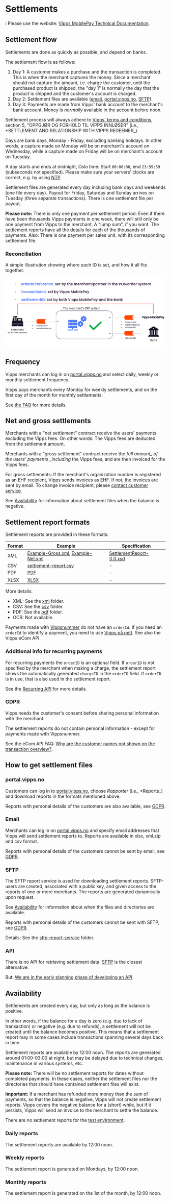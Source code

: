 <!-- START_METADATA
---
sidebar_label: Overview
sidebar_position: 85
pagination_next: null
pagination_prev: null
---
END_METADATA -->

# Settlements

<!-- START_COMMENT -->
ℹ️ Please use the website:
[Vipps MobilePay Technical Documentation](https://developer.vippsmobilepay.com/docs/vipps-developers/settlements/).
<!-- END_COMMENT -->

## Settlement flow

Settlements are done as quickly as possible, and depend on banks.

The settlement flow is as follows:

1. Day 1: A customer makes a purchase and the transaction is completed.
   This is when the merchant captures the money.
   Since a merchant should not capture the amount, i.e. charge the customer,
   until the purchased product is shipped, the "day 1" is normally the day that
   the product is shipped and the customer's account is charged.
2. Day 2: Settlement files are available
   ([email](#email),
   [portal.vipps.no](#portalvippsno),
   [SFTP](#sftp)).
3. Day 3: Payments are made from Vipps' bank account to the merchant's bank
   account. Money is *normally* available in the account before noon.

Settlement process will always adhere to
[Vipps' terms and conditions](https://vipps.no/vilkar/vilkar-bedrift/),
section 5, "OPPGJØR OG FORHOLD TIL VIPPS INNLØSER" (i.e., *SETTLEMENT AND RELATIONSHIP WITH VIPPS REDEEMER_).

Days are bank days, Monday - Friday, excluding banking holidays. In other words,
a capture made on Monday will be on merchant's account on Wednesday, while a
capture made on Friday will be on merchant's account on Tuesday.

A day starts and ends at midnight, Oslo time: Start `00:00:00`, end `23:59:59` (subseconds not specified).
Please make sure your servers' clocks are correct, e.g. by using [NTP](https://en.wikipedia.org/wiki/Network_Time_Protocol).

Settlement files are generated every day including bank days and weekends (one file every day).
Payout for Friday, Saturday and Sunday arrives on Tuesday (three separate transactions).
There is one settlement file per payout.

**Please note:** There is only one payment per settlement period: Even if there
have been thousands Vipps payments in one week, there will still only be one
payment from Vipps to the merchant. A "lump sum", if you want.
The settlement reports have all the details for each of the thousands of payments.
Also: There is one payment per sales unit, with its corresponding settlement file.

### Reconciliation

A simple illustration showing where each ID is set, and how it all fits together.

![Settlement flow illustrated](img/settlement-process.png)

## Frequency

Vipps merchants can log in on
[portal.vipps.no](https://portal.vipps.no)
and select daily, weekly or monthly settlement frequency.

Vipps pays merchants every Monday for weekly settlements,
and on the first day of the month for monthly settlements.

See [the FAQ](https://www.vipps.no/sporsmal#bedriftspm) for more details.

## Net and gross settlements

Merchants with a "net settlement" contract receive the users' payments
excluding the Vipps fees. On other words: The Vipps fees are deducted
from the settlement amount.

Merchants with a "gross settlement" contract receive the *full amount_
of the users' payments
_including* the Vipps fees, and are then invoiced for the Vipps fees.

For gross settlements: If the merchant's organization number is registered as an EHF recipient,
Vipps sends invoices as EHF. If not, the invoices are sent by email.
To change invoice recipient, please
[contact customer service](https://vipps.no/kontakt-oss/).

See [Availability](#availability) for information about settlement files
when the balance is negative.

## Settlement report formats

Settlement reports are provided in these formats:

| Format | Example            | Specification      |
| ------ | ------------------ | ------------------ |
| XML    | [Example-Gross.xml](/downloads/settlements/xml/Example-Gross.xml), [Example-Net.xml](/downloads/settlements/xml/Example-Net.xml) | [SettlementReport-3.0.xsd](/downloads/settlements/xml/SettlementReport-3.0.xsd) |
| CSV    | [settlement-report.csv](/downloads/settlements/csv/settlement-report.csv) | - |
| PDF    | [PDF](/downloads/settlements/pdf/Vipps-oppgjørsrapport-16655-2018-09-23.pdf) | - |
| XLSX   | [XLSX](/downloads/settlements/xlsx/vipps-settlement-example.xlsx) | - |

More details:

* XML: See the [xml](./xml/README.md) folder.
* CSV: See the [csv](./csv/README.md) folder.
* PDF: See the [pdf](./pdf/README.md) folder.
* OCR: Not available.

Payments made with
[Vippsnummer](https://vipps.no/produkter-og-tjenester/bedrift/ta-betalt-i-butikk/ta-betalt-med-vipps/)
do not have an `orderId`.
If you need an `orderId` to identify a payment, you need to use
[Vipps på nett](https://vipps.no/produkter-og-tjenester/bedrift/ta-betalt-paa-nett/ta-betalt-paa-nett/).
See also the Vipps eCom API.

### Additional info for recurring payments

For recurring payments the `orderID` is an optional field.
If `orderID` is not specified by the merchant when making a charge,
the settlement report shows the automatically generated `chargeID` in the `orderID` field.
If `orderID` is in use, that is also used in the settlement report.

See the
[Recurring API](https://developer.vippsmobilepay.com/docs/APIs/recurring-api/vipps-recurring-api#create-a-charge)
for more details.

### GDPR

Vipps needs the customer's consent before sharing personal information with the merchant.

The settlement reports do not contain personal information - except for payments made with Vippsnummer.

See the eCom API FAQ:
[Why are the customer names not shown on the transaction overview?](../faqs/common-problems-faq.md#why-are-the-customer-names-not-shown-on-the-transaction-overview).

## How to get settlement files

### portal.vipps.no

Customers can log in to [portal.vipps.no](https://portal.vipps.no), choose *Rapporter* (i.e., *Reports_) and download reports
in the formats mentioned above.

Reports with personal details of the customers are also available, see
[GDPR](#gdpr).

### Email

Merchants can log in on
[portal.vipps.no](https://portal.vipps.no)
and specify email addresses that Vipps will send settlement reports to.
Reports are available in xlsx, xml.zip and csv format.

Reports with personal details of the customers cannot be sent by email, see
[GDPR](#gdpr).

### SFTP

The SFTP report service is used for downloading settlement reports.
SFTP-users are created, associated with a public key, and given access to the
reports of one or more merchants.
The reports are generated dynamically upon request.

See [Availability](#availability) for information about when the files
and directories are available.

Reports with personal details of the customers cannot be sent with SFTP, see
[GDPR](#gdpr).

Details: See the [sftp-report-service](./sftp-report-service/README.md) folder.

### API

There is no API for retrieving settlement data.
[SFTP](#sftp) is the closest alternative.

But:
[We are in the early planning phase of developing an API](https://developer.vippsmobilepay.com/docs/APIs/report-api).

## Availability

Settlements are created every day, but only as long as the balance is positive.

In other words, if the balance for a day is zero (e.g. due to lack of
transaction) or negative (e.g. due to refunds), a settlement will not be created
until the balance becomes positive. This means that a settlement report may in
some cases include transactions spanning several days back in time.

Settlement reports are available by 12:00 noon. The reports are generated around
01:00-03:00 at night, but may be delayed due to technical changes, maintenance in
various systems, etc.

**Please note:** There will be no settlement reports for dates without completed
payments. In these cases, neither the settlement files nor the directories that
should have contained settlement files will exist.

**Important:** If a merchant has refunded more money than the sum of payments,
so that the balance is negative, Vipps will not create settlement reports.
Vipps covers the negative balance for a (short) while, but if it persists,
Vipps will send an invoice to the merchant to settle the balance.

There are no settlement reports for the
[test environment](../test-environment.md).

### Daily reports

The settlement reports are available by 12:00 noon.

### Weekly reports

The settlement report is generated on Mondays, by 12:00 noon.

### Monthly reports

The settlement report is generated on the 1st of the month, by 12:00 noon.
